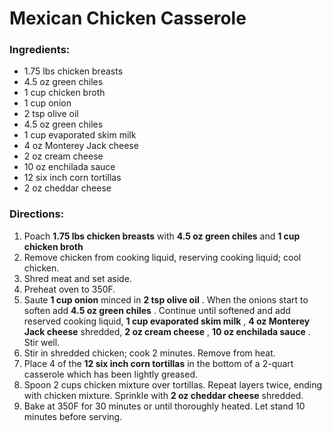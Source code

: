# Mexican Chicken Casserole 

### Ingredients: 
* 1.75 lbs chicken breasts
* 4.5 oz green chiles
* 1 cup chicken broth
* 1 cup onion
* 2 tsp olive oil
* 4.5 oz green chiles
* 1 cup evaporated skim milk
* 4 oz Monterey Jack cheese
* 2 oz cream cheese
* 10 oz enchilada sauce
* 12 six inch corn tortillas
* 2 oz cheddar cheese

### Directions: 
1. Poach **1.75 lbs chicken breasts** with **4.5 oz green chiles** and **1 cup chicken broth** 
2. Remove chicken from cooking liquid, reserving cooking liquid; cool chicken. 
3. Shred meat and set aside. 
4. Preheat oven to 350F. 
5. Saute **1 cup onion** minced in **2 tsp olive oil** . When the onions start to soften add **4.5 oz green chiles** . Continue until softened and add reserved cooking liquid, **1 cup evaporated skim milk** , **4 oz Monterey Jack cheese** shredded, **2 oz cream cheese** , **10 oz enchilada sauce** . Stir well. 
6. Stir in shredded chicken; cook 2 minutes. Remove from heat. 
7. Place 4 of the **12 six inch corn tortillas** in the bottom of a 2-quart casserole which has been lightly greased. 
8. Spoon 2 cups chicken mixture over tortillas. Repeat layers twice, ending with chicken mixture. Sprinkle with **2 oz cheddar cheese** shredded. 
9. Bake at 350F for 30 minutes or until thoroughly heated. Let stand 10 minutes before serving. 
